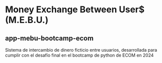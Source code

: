 # Money Exchange Between User$ (M.E.B.U.)
## app-mebu-bootcamp-ecom
Sistema de intercambio de dinero ficticio entre usuarios, desarrollada para cumplir con el desafío final en el bootcamp de python de ECOM en 2024
